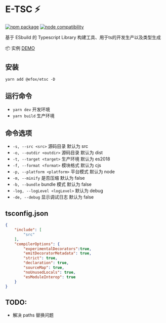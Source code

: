 # E-TSC ⚡

<p>
  <a href="https://npmjs.com/package/@efox/etsc"><img src="https://img.shields.io/npm/v/@efox/etsc.svg" alt="npm package"></a>
  <a href="https://nodejs.org/en/about/releases/"><img src="https://img.shields.io/node/v/@efox/etsc.svg" alt="node compatibility"></a>
</p>

基于 ESbuild 的 Typescript Library 构建工具、用于ts的开发生产以及类型生成

📦 实例 [DEMO](https://github.com/efoxTeam/emp/tree/next/projects/etsc-demo)

## 安装 
`yarn add @efox/etsc -D` 

## 运行命令  
+ `yarn dev` 开发环境 
+ `yarn build` 生产环境 

## 命令选项 
 + `-s, --src <src>` 源码目录 默认为 src
 + `-o, --outdir <outdir>` 源码目录 默认为 dist
 + `-t, --target <target>` 生产环境 默认为 es2018
 + `-f, --format <format>` 模块格式 默认为 cjs
 + `-p, --platform <platform>` 平台模式 默认为 node
 + `-m, --minify` 是否压缩 默认为 false
 + `-b, --bundle` bundle 模式 默认为 false
 + `-log, --logLevel <logLevel>` 默认为 debug
 + `-de, --debug` 显示调试日志 默认为 false

## tsconfig.json
```json
{
    "include": [
        "src"
    ],
    "compilerOptions": {
        "experimentalDecorators":true,
        "emitDecoratorMetadata": true,
        "strict": true,
        "declaration": true,
        "sourceMap": true,
        "noUnusedLocals": true,
        "esModuleInterop": true
    }
}

```

## TODO: 
+ 解决 paths 替换问题